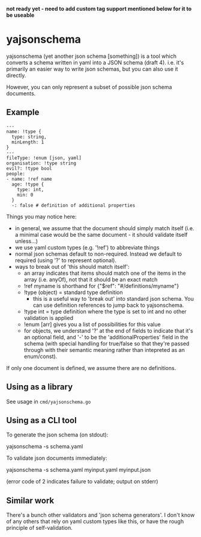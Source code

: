 **not ready yet - need to add custom tag support mentioned below for
it to be useable**

# yajsonschema

yajsonschema (yet another json schema [something]) is a tool which converts
a schema written in yaml into a JSON schema (draft 4). i.e. it's primarily
an easier way to write json schemas, but you can also use it directly.

However, you can only represent a subset of possible json schema
documents.

## Example

    ---
    name: !type {
      type: string,
      minLength: 1
    }
    ---
    fileType: !enum [json, yaml]
    organisation: !type string
    evil?: !type bool
    people:
    - name: !ref name
      age: !type {
        type: int,
        min: 0
      }
      -: false # definition of additional properties

Things you may notice here:

 - in general, we assume that the document should simply match itself
   (i.e. a minimal case would be the same document - it should
   validate itself unless...)
 - we use yaml custom types (e.g. '!ref') to abbreviate things
 - normal json schemas default to non-required. Instead we default to
   required (using '?' to represent optional).
 - ways to break out of 'this should match itself':
   - an array indicates that items should match one of the items
     in the array (i.e. anyOf), not that it should be an exact match
   - !ref myname is shorthand for {"$ref": "#/definitions/myname"}
   - !type (object) = standard type definition
     - this is a useful way to 'break out' into standard json schema.
       You can use definition references to jump back to yajsonschema.
   - !type int = type definition where the type is set to int
     and no other validation is applied
   - !enum [arr] gives you a list of possibilities for this value
   - for objects, we understand '?' at the end of fields to indicate
     that it's an optional field, and '-' to be the 'additionalProperties'
     field in the schema (with special handling for true/false so that
     they're passed through with their semantic meaning rather than
     intepreted as an enum/const).

If only one document is defined, we assume there are no definitions.

## Using as a library

See usage in `cmd/yajsonschema.go`

## Using as a CLI tool

To generate the json schema (on stdout):

  yajsonschema -s schema.yaml

To validate json documents immediately:

  yajsonschema -s schema.yaml myinput.yaml myinput.json

(error code of 2 indicates failure to validate; output on stderr)

## Similar work

There's a bunch other validators and 'json schema generators'.
I don't know of any others that rely on yaml custom types like this,
or have the rough principle of self-validation.
